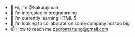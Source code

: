 - 👋 Hi, I’m @Sakurajimaa
- 👀 I’m interested in programming
- 🌱 I’m currently learning HTML 5
- 💞️ I’m looking to collaborate on some company not too big 
- 📫 How to reach me pedromartung@gmail.com

<!---
Sakurajimaa/Sakurajimaa is a ✨ special ✨ repository because its `README.md` (this file) appears on your GitHub profile.
You can click the Preview link to take a look at your changes.
--->
